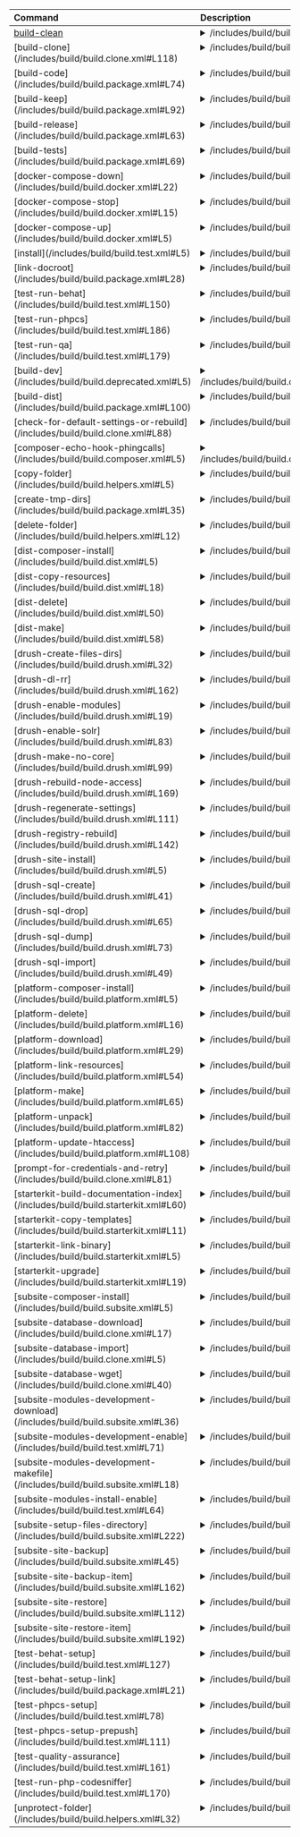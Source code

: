 <big><table>
    <thead>
        <tr align="left" valign="top">
            <th>Command</th>
            <th>Description</th>
        </tr>
    </thead>
    <tbody>
        <tr align="left" valign="top">
            <td> [build-clean](/includes/build/build.test.xml#L193) </td>
            <td><details><summary>/includes/build/build.test.xml</summary>

> - TODO

</details></td></tr>
        <tr align="left" valign="top">
            <td> [build-clone](/includes/build/build.clone.xml#L118) </td>
            <td><details><summary>/includes/build/build.clone.xml</summary>

> - TODO

</details></td></tr>
        <tr align="left" valign="top">
            <td> [build-code](/includes/build/build.package.xml#L74) </td>
            <td><details><summary>/includes/build/build.package.xml</summary>

> - TODO

</details></td></tr>
        <tr align="left" valign="top">
            <td> [build-keep](/includes/build/build.package.xml#L92) </td>
            <td><details><summary>/includes/build/build.package.xml</summary>

> - TODO

</details></td></tr>
        <tr align="left" valign="top">
            <td> [build-release](/includes/build/build.package.xml#L63) </td>
            <td><details><summary>/includes/build/build.package.xml</summary>

> - TODO

</details></td></tr>
        <tr align="left" valign="top">
            <td> [build-tests](/includes/build/build.package.xml#L69) </td>
            <td><details><summary>/includes/build/build.package.xml</summary>

> - TODO

</details></td></tr>
        <tr align="left" valign="top">
            <td> [docker-compose-down](/includes/build/build.docker.xml#L22) </td>
            <td><details><summary>/includes/build/build.docker.xml</summary>

> - TODO

</details></td></tr>
        <tr align="left" valign="top">
            <td> [docker-compose-stop](/includes/build/build.docker.xml#L15) </td>
            <td><details><summary>/includes/build/build.docker.xml</summary>

> - TODO

</details></td></tr>
        <tr align="left" valign="top">
            <td> [docker-compose-up](/includes/build/build.docker.xml#L5) </td>
            <td><details><summary>/includes/build/build.docker.xml</summary>

> - TODO

</details></td></tr>
        <tr align="left" valign="top">
            <td> [install](/includes/build/build.test.xml#L5) </td>
            <td><details><summary>/includes/build/build.test.xml</summary>

> - TODO

</details></td></tr>
        <tr align="left" valign="top">
            <td> [link-docroot](/includes/build/build.package.xml#L28) </td>
            <td><details><summary>/includes/build/build.package.xml</summary>

> - TODO

</details></td></tr>
        <tr align="left" valign="top">
            <td> [test-run-behat](/includes/build/build.test.xml#L150) </td>
            <td><details><summary>/includes/build/build.test.xml</summary>

> - TODO

</details></td></tr>
        <tr align="left" valign="top">
            <td> [test-run-phpcs](/includes/build/build.test.xml#L186) </td>
            <td><details><summary>/includes/build/build.test.xml</summary>

> - TODO

</details></td></tr>
        <tr align="left" valign="top">
            <td> [test-run-qa](/includes/build/build.test.xml#L179) </td>
            <td><details><summary>/includes/build/build.test.xml</summary>

> - TODO

</details></td></tr>
        <tr align="left" valign="top">
            <td> [build-dev](/includes/build/build.deprecated.xml#L5) </td>
            <td><details><summary>/includes/build/build.deprecated.xml</summary>

> - TODO

</details></td></tr>
        <tr align="left" valign="top">
            <td> [build-dist](/includes/build/build.package.xml#L100) </td>
            <td><details><summary>/includes/build/build.package.xml</summary>

> - TODO

</details></td></tr>
        <tr align="left" valign="top">
            <td> [check-for-default-settings-or-rebuild](/includes/build/build.clone.xml#L88) </td>
            <td><details><summary>/includes/build/build.clone.xml</summary>

> - TODO

</details></td></tr>
        <tr align="left" valign="top">
            <td> [composer-echo-hook-phingcalls](/includes/build/build.composer.xml#L5) </td>
            <td><details><summary>/includes/build/build.composer.xml</summary>

> - TODO

</details></td></tr>
        <tr align="left" valign="top">
            <td> [copy-folder](/includes/build/build.helpers.xml#L5) </td>
            <td><details><summary>/includes/build/build.helpers.xml</summary>

> - TODO

</details></td></tr>
        <tr align="left" valign="top">
            <td> [create-tmp-dirs](/includes/build/build.package.xml#L35) </td>
            <td><details><summary>/includes/build/build.package.xml</summary>

> - TODO

</details></td></tr>
        <tr align="left" valign="top">
            <td> [delete-folder](/includes/build/build.helpers.xml#L12) </td>
            <td><details><summary>/includes/build/build.helpers.xml</summary>

> - TODO

</details></td></tr>
        <tr align="left" valign="top">
            <td> [dist-composer-install](/includes/build/build.dist.xml#L5) </td>
            <td><details><summary>/includes/build/build.dist.xml</summary>

> - TODO

</details></td></tr>
        <tr align="left" valign="top">
            <td> [dist-copy-resources](/includes/build/build.dist.xml#L18) </td>
            <td><details><summary>/includes/build/build.dist.xml</summary>

> - TODO

</details></td></tr>
        <tr align="left" valign="top">
            <td> [dist-delete](/includes/build/build.dist.xml#L50) </td>
            <td><details><summary>/includes/build/build.dist.xml</summary>

> - TODO

</details></td></tr>
        <tr align="left" valign="top">
            <td> [dist-make](/includes/build/build.dist.xml#L58) </td>
            <td><details><summary>/includes/build/build.dist.xml</summary>

> - TODO

</details></td></tr>
        <tr align="left" valign="top">
            <td> [drush-create-files-dirs](/includes/build/build.drush.xml#L32) </td>
            <td><details><summary>/includes/build/build.drush.xml</summary>

> - TODO

</details></td></tr>
        <tr align="left" valign="top">
            <td> [drush-dl-rr](/includes/build/build.drush.xml#L162) </td>
            <td><details><summary>/includes/build/build.drush.xml</summary>

> - TODO

</details></td></tr>
        <tr align="left" valign="top">
            <td> [drush-enable-modules](/includes/build/build.drush.xml#L19) </td>
            <td><details><summary>/includes/build/build.drush.xml</summary>

> - TODO

</details></td></tr>
        <tr align="left" valign="top">
            <td> [drush-enable-solr](/includes/build/build.drush.xml#L83) </td>
            <td><details><summary>/includes/build/build.drush.xml</summary>

> - TODO

</details></td></tr>
        <tr align="left" valign="top">
            <td> [drush-make-no-core](/includes/build/build.drush.xml#L99) </td>
            <td><details><summary>/includes/build/build.drush.xml</summary>

> - TODO

</details></td></tr>
        <tr align="left" valign="top">
            <td> [drush-rebuild-node-access](/includes/build/build.drush.xml#L169) </td>
            <td><details><summary>/includes/build/build.drush.xml</summary>

> - TODO

</details></td></tr>
        <tr align="left" valign="top">
            <td> [drush-regenerate-settings](/includes/build/build.drush.xml#L111) </td>
            <td><details><summary>/includes/build/build.drush.xml</summary>

> - TODO

</details></td></tr>
        <tr align="left" valign="top">
            <td> [drush-registry-rebuild](/includes/build/build.drush.xml#L142) </td>
            <td><details><summary>/includes/build/build.drush.xml</summary>

> - TODO

</details></td></tr>
        <tr align="left" valign="top">
            <td> [drush-site-install](/includes/build/build.drush.xml#L5) </td>
            <td><details><summary>/includes/build/build.drush.xml</summary>

> - TODO

</details></td></tr>
        <tr align="left" valign="top">
            <td> [drush-sql-create](/includes/build/build.drush.xml#L41) </td>
            <td><details><summary>/includes/build/build.drush.xml</summary>

> - TODO

</details></td></tr>
        <tr align="left" valign="top">
            <td> [drush-sql-drop](/includes/build/build.drush.xml#L65) </td>
            <td><details><summary>/includes/build/build.drush.xml</summary>

> - TODO

</details></td></tr>
        <tr align="left" valign="top">
            <td> [drush-sql-dump](/includes/build/build.drush.xml#L73) </td>
            <td><details><summary>/includes/build/build.drush.xml</summary>

> - TODO

</details></td></tr>
        <tr align="left" valign="top">
            <td> [drush-sql-import](/includes/build/build.drush.xml#L49) </td>
            <td><details><summary>/includes/build/build.drush.xml</summary>

> - TODO

</details></td></tr>
        <tr align="left" valign="top">
            <td> [platform-composer-install](/includes/build/build.platform.xml#L5) </td>
            <td><details><summary>/includes/build/build.platform.xml</summary>

> - TODO

</details></td></tr>
        <tr align="left" valign="top">
            <td> [platform-delete](/includes/build/build.platform.xml#L16) </td>
            <td><details><summary>/includes/build/build.platform.xml</summary>

> - TODO

</details></td></tr>
        <tr align="left" valign="top">
            <td> [platform-download](/includes/build/build.platform.xml#L29) </td>
            <td><details><summary>/includes/build/build.platform.xml</summary>

> - TODO

</details></td></tr>
        <tr align="left" valign="top">
            <td> [platform-link-resources](/includes/build/build.platform.xml#L54) </td>
            <td><details><summary>/includes/build/build.platform.xml</summary>

> - TODO

</details></td></tr>
        <tr align="left" valign="top">
            <td> [platform-make](/includes/build/build.platform.xml#L65) </td>
            <td><details><summary>/includes/build/build.platform.xml</summary>

> - TODO

</details></td></tr>
        <tr align="left" valign="top">
            <td> [platform-unpack](/includes/build/build.platform.xml#L82) </td>
            <td><details><summary>/includes/build/build.platform.xml</summary>

> - TODO

</details></td></tr>
        <tr align="left" valign="top">
            <td> [platform-update-htaccess](/includes/build/build.platform.xml#L108) </td>
            <td><details><summary>/includes/build/build.platform.xml</summary>

> - TODO

</details></td></tr>
        <tr align="left" valign="top">
            <td> [prompt-for-credentials-and-retry](/includes/build/build.clone.xml#L81) </td>
            <td><details><summary>/includes/build/build.clone.xml</summary>

> - TODO

</details></td></tr>
        <tr align="left" valign="top">
            <td> [starterkit-build-documentation-index](/includes/build/build.starterkit.xml#L60) </td>
            <td><details><summary>/includes/build/build.starterkit.xml</summary>

> - TODO

</details></td></tr>
        <tr align="left" valign="top">
            <td> [starterkit-copy-templates](/includes/build/build.starterkit.xml#L11) </td>
            <td><details><summary>/includes/build/build.starterkit.xml</summary>

> - TODO

</details></td></tr>
        <tr align="left" valign="top">
            <td> [starterkit-link-binary](/includes/build/build.starterkit.xml#L5) </td>
            <td><details><summary>/includes/build/build.starterkit.xml</summary>

> - TODO

</details></td></tr>
        <tr align="left" valign="top">
            <td> [starterkit-upgrade](/includes/build/build.starterkit.xml#L19) </td>
            <td><details><summary>/includes/build/build.starterkit.xml</summary>

> - TODO

</details></td></tr>
        <tr align="left" valign="top">
            <td> [subsite-composer-install](/includes/build/build.subsite.xml#L5) </td>
            <td><details><summary>/includes/build/build.subsite.xml</summary>

> - TODO

</details></td></tr>
        <tr align="left" valign="top">
            <td> [subsite-database-download](/includes/build/build.clone.xml#L17) </td>
            <td><details><summary>/includes/build/build.clone.xml</summary>

> - TODO

</details></td></tr>
        <tr align="left" valign="top">
            <td> [subsite-database-import](/includes/build/build.clone.xml#L5) </td>
            <td><details><summary>/includes/build/build.clone.xml</summary>

> - TODO

</details></td></tr>
        <tr align="left" valign="top">
            <td> [subsite-database-wget](/includes/build/build.clone.xml#L40) </td>
            <td><details><summary>/includes/build/build.clone.xml</summary>

> - TODO

</details></td></tr>
        <tr align="left" valign="top">
            <td> [subsite-modules-development-download](/includes/build/build.subsite.xml#L36) </td>
            <td><details><summary>/includes/build/build.subsite.xml</summary>

> - TODO

</details></td></tr>
        <tr align="left" valign="top">
            <td> [subsite-modules-development-enable](/includes/build/build.test.xml#L71) </td>
            <td><details><summary>/includes/build/build.test.xml</summary>

> - TODO

</details></td></tr>
        <tr align="left" valign="top">
            <td> [subsite-modules-development-makefile](/includes/build/build.subsite.xml#L18) </td>
            <td><details><summary>/includes/build/build.subsite.xml</summary>

> - TODO

</details></td></tr>
        <tr align="left" valign="top">
            <td> [subsite-modules-install-enable](/includes/build/build.test.xml#L64) </td>
            <td><details><summary>/includes/build/build.test.xml</summary>

> - TODO

</details></td></tr>
        <tr align="left" valign="top">
            <td> [subsite-setup-files-directory](/includes/build/build.subsite.xml#L222) </td>
            <td><details><summary>/includes/build/build.subsite.xml</summary>

> - TODO

</details></td></tr>
        <tr align="left" valign="top">
            <td> [subsite-site-backup](/includes/build/build.subsite.xml#L45) </td>
            <td><details><summary>/includes/build/build.subsite.xml</summary>

> - TODO

</details></td></tr>
        <tr align="left" valign="top">
            <td> [subsite-site-backup-item](/includes/build/build.subsite.xml#L162) </td>
            <td><details><summary>/includes/build/build.subsite.xml</summary>

> - TODO

</details></td></tr>
        <tr align="left" valign="top">
            <td> [subsite-site-restore](/includes/build/build.subsite.xml#L112) </td>
            <td><details><summary>/includes/build/build.subsite.xml</summary>

> - TODO

</details></td></tr>
        <tr align="left" valign="top">
            <td> [subsite-site-restore-item](/includes/build/build.subsite.xml#L192) </td>
            <td><details><summary>/includes/build/build.subsite.xml</summary>

> - TODO

</details></td></tr>
        <tr align="left" valign="top">
            <td> [test-behat-setup](/includes/build/build.test.xml#L127) </td>
            <td><details><summary>/includes/build/build.test.xml</summary>

> - TODO

</details></td></tr>
        <tr align="left" valign="top">
            <td> [test-behat-setup-link](/includes/build/build.package.xml#L21) </td>
            <td><details><summary>/includes/build/build.package.xml</summary>

> - TODO

</details></td></tr>
        <tr align="left" valign="top">
            <td> [test-phpcs-setup](/includes/build/build.test.xml#L78) </td>
            <td><details><summary>/includes/build/build.test.xml</summary>

> - TODO

</details></td></tr>
        <tr align="left" valign="top">
            <td> [test-phpcs-setup-prepush](/includes/build/build.test.xml#L111) </td>
            <td><details><summary>/includes/build/build.test.xml</summary>

> - TODO

</details></td></tr>
        <tr align="left" valign="top">
            <td> [test-quality-assurance](/includes/build/build.test.xml#L161) </td>
            <td><details><summary>/includes/build/build.test.xml</summary>

> - TODO

</details></td></tr>
        <tr align="left" valign="top">
            <td> [test-run-php-codesniffer](/includes/build/build.test.xml#L170) </td>
            <td><details><summary>/includes/build/build.test.xml</summary>

> - TODO

</details></td></tr>
        <tr align="left" valign="top">
            <td> [unprotect-folder](/includes/build/build.helpers.xml#L32) </td>
            <td><details><summary>/includes/build/build.helpers.xml</summary>

> - TODO

</details></td></tr>
    </tbody>
</table>
